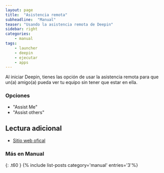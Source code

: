 ```yaml
---
layout: page
title:  "Asistencia remota"
subheadline:  "Manual"
teaser: "Usando la asistencia remota de Deepin"
sidebar: right
categories:
    - manual
tags:
    - launcher
    - deepin
    - ejecutar
    - apps
---
```

Al iniciar Deepin, tienes las opción de usar la asistencia remota para que un(a) amigo(a) pueda ver tu equipo sin tener que estar en ella.

### Opciones
* "Assist Me"
* "Assist others"

## Lectura adicional

* [Sitio web ofical](https://www.deepin.org/es/original/deepin-remote-assistance/)

### Más en Manual
{: .t60 }
{% include list-posts category='manual' entries='3'%}

